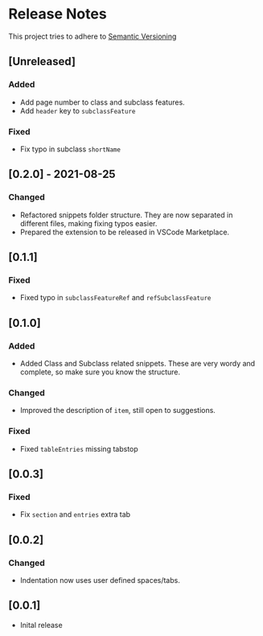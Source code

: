 # Release Notes
This project tries to adhere to [Semantic Versioning](https://semver.org/)

## [Unreleased]
### Added
- Add page number to class and subclass features.
- Add `header` key to `subclassFeature`

### Fixed
- Fix typo in subclass `shortName`

## [0.2.0] - 2021-08-25
### Changed
- Refactored snippets folder structure. They are now separated in different files, making fixing typos easier.
- Prepared the extension to be released in VSCode Marketplace.

## [0.1.1]
### Fixed
- Fixed typo in `subclassFeatureRef` and `refSubclassFeature`

## [0.1.0]
### Added
- Added Class and Subclass related snippets. These are very wordy and complete, so make sure you know the structure.

### Changed
- Improved the description of `item`, still open to suggestions.

### Fixed
- Fixed `tableEntries` missing tabstop

## [0.0.3]
### Fixed
- Fix `section` and `entries` extra tab

## [0.0.2]
### Changed
- Indentation now uses user defined spaces/tabs.

## [0.0.1]

- Inital release